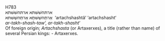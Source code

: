 <body>
  <p>H783<br>  ארתּחשׁשׁתּא    ארתּחשׁשׁתּא  <br> אַרתַּּחשַׁשׁתָּּא  אַרתַּּחשַׁשׁתּּא  ‎  ‘artachshashtâ‘  ‘artachshasht‘  <br><i>ar-takh-shash-taw‘,</i> <i>ar-takh-shasht‘ </i><br>Of foreign origin; <i>Artachshasta</i> (or Artaxerxes), a title (rather than name) of several Persian kings: - Artaxerxes.<br></p>
 </body>